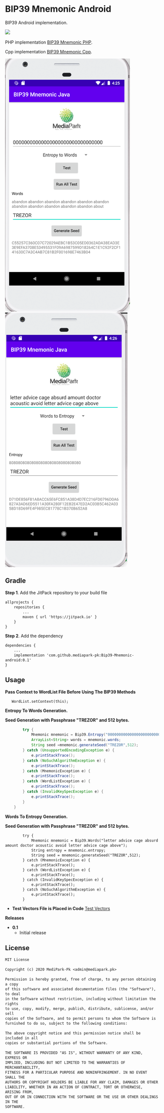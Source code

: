 # BIP39 Mnemonic Android
BIP39 Android implementation.

[![](https://jitpack.io/v/mediapark-pk/Bip39-Mnemonic-android.svg)](https://jitpack.io/#mediapark-pk/Bip39-Mnemonic-android)

PHP implementation [BIP39 Mnemonic PHP](https://github.com/furqansiddiqui/bip39-mnemonic-php).

Cpp implementation [BIP39 Mnemonic Cpp](https://github.com/mediapark-pk/bip39-cxx).

![BIP39 Mnemonic Android](https://github.com/mediapark-pk/Bip39-Mnemonic-android/blob/master/entropytoWords.png)
![BIP39 Mnemonic Android](https://github.com/mediapark-pk/Bip39-Mnemonic-android/blob/master/wordstoEntropy.png)

Gradle
------
**Step 1**. Add the JitPack repository to your build file

```
allprojects {
	repositories {
		...
		maven { url 'https://jitpack.io' }
	}
}
```
**Step 2**. Add the dependency
```
dependencies {
    ...
    implementation 'com.github.mediapark-pk:Bip39-Mnemonic-android:0.1'
}
```

Usage
-----
**Pass Context to WordList File Before Using The BIP39 Methods**
```
   WordList.setContext(this);
```

**Entropy To Words Generation.**

**Seed Generation with Passphrase "TREZOR" and 512 bytes.**
```Java
        try {
            Mnemonic mnemonic = Bip39.Entropy("00000000000000000000000000000000");
            ArrayList<String> words = mnemonic.words;
            String seed =mnemonic.generateSeed("TREZOR",512);
        } catch (UnsupportedEncodingException e) {
            e.printStackTrace();
        } catch (NoSuchAlgorithmException e) {
            e.printStackTrace();
        } catch (MnemonicException e) {
            e.printStackTrace();
        } catch (WordListException e) {
            e.printStackTrace();
        } catch (InvalidKeySpecException e) {
            e.printStackTrace();
        }
    }
```
**Words To Entropy Generation.**

**Seed Generation with Passphrase "TREZOR" and 512 bytes.**

```
        try {
            Mnemonic mnemonic = Bip39.Words("letter advice cage absurd amount doctor acoustic avoid letter advice cage above");
            String entropy = mnemonic.entropy;
            String seed = mnemonic.generateSeed("TREZOR",512);
        } catch (MnemonicException e) {
            e.printStackTrace();
        } catch (WordListException e) {
            e.printStackTrace();
        } catch (InvalidKeySpecException e) {
            e.printStackTrace();
        } catch (NoSuchAlgorithmException e) {
            e.printStackTrace();
        }

```
* **Test Vectors File is Placed in Code**
[Test Vectors](https://github.com/mediapark-pk/Bip39-Mnemonic-android/blob/master/app/src/main/assets/TestVector.json)


**Releases**
* **0.1**
    * Initial release

License
-------
```
MIT License

Copyright (c) 2020 MediPark-Pk <admin@mediapark.pk>

Permission is hereby granted, free of charge, to any person obtaining a copy
of this software and associated documentation files (the "Software"), to deal
in the Software without restriction, including without limitation the rights
to use, copy, modify, merge, publish, distribute, sublicense, and/or sell
copies of the Software, and to permit persons to whom the Software is
furnished to do so, subject to the following conditions:

The above copyright notice and this permission notice shall be included in all
copies or substantial portions of the Software.

THE SOFTWARE IS PROVIDED "AS IS", WITHOUT WARRANTY OF ANY KIND, EXPRESS OR
IMPLIED, INCLUDING BUT NOT LIMITED TO THE WARRANTIES OF MERCHANTABILITY,
FITNESS FOR A PARTICULAR PURPOSE AND NONINFRINGEMENT. IN NO EVENT SHALL THE
AUTHORS OR COPYRIGHT HOLDERS BE LIABLE FOR ANY CLAIM, DAMAGES OR OTHER
LIABILITY, WHETHER IN AN ACTION OF CONTRACT, TORT OR OTHERWISE, ARISING FROM,
OUT OF OR IN CONNECTION WITH THE SOFTWARE OR THE USE OR OTHER DEALINGS IN THE
SOFTWARE.
```
